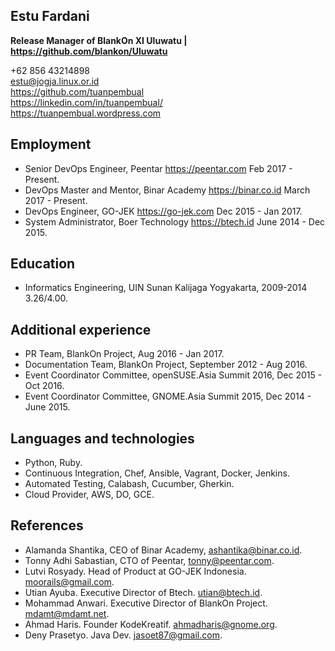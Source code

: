 ## Estu Fardani

**Release Manager of BlankOn XI Uluwatu | https://github.com/blankon/Uluwatu**

+62 856 43214898  
estu@jogja.linux.or.id  
https://github.com/tuanpembual  
https://linkedin.com/in/tuanpembual/  
https://tuanpembual.wordpress.com

## Employment

- Senior DevOps Engineer, Peentar https://peentar.com Feb 2017 - Present.
- DevOps Master and Mentor, Binar Academy https://binar.co.id March 2017 - Present.
- DevOps Engineer, GO-JEK https://go-jek.com Dec 2015 - Jan 2017.
- System Administrator, Boer Technology https://btech.id June 2014 - Dec 2015.

## Education

- Informatics Engineering, UIN Sunan Kalijaga Yogyakarta, 2009-2014 3.26/4.00.

## Additional experience

- PR Team, BlankOn Project, Aug 2016 - Jan 2017.
- Documentation Team, BlankOn Project, September 2012 - Aug 2016.
- Event Coordinator Committee, openSUSE.Asia Summit 2016, Dec 2015 - Oct 2016.
- Event Coordinator Committee, GNOME.Asia Summit 2015, Dec 2014 - June 2015.

## Languages and technologies

- Python, Ruby.
- Continuous Integration, Chef, Ansible, Vagrant, Docker, Jenkins.
- Automated Testing, Calabash, Cucumber, Gherkin.
- Cloud Provider, AWS, DO, GCE.

## References

- Alamanda Shantika, CEO of Binar Academy, ashantika@binar.co.id.
- Tonny Adhi Sabastian, CTO of Peentar, tonny@peentar.com.
- Lutvi Rosyady. Head of Product at GO-JEK Indonesia. moorails@gmail.com.
- Utian Ayuba. Executive Director of Btech. utian@btech.id.
- Mohammad Anwari. Executive Director of BlankOn Project. mdamt@mdamt.net.
- Ahmad Haris. Founder KodeKreatif. ahmadharis@gnome.org.
- Deny Prasetyo. Java Dev. jasoet87@gmail.com.
